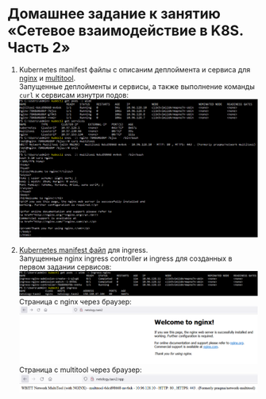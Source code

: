 # Домашнее задание к занятию «Сетевое взаимодействие в K8S. Часть 2»
1. Kubernetes manifest файлы c описаним деплоймента и сервиса для [nginx](./kubernetes%20manifests/nginx.yaml) и [multitool](./kubernetes%20manifests/multitool.yaml).  
   Запущенные деплойменты и сервисы, а также выполнение команды ```curl``` к сервисам изнутри подов:  
   ![curl](./pictures/curl.PNG)  

2. [Kubernetes manifest файл](./kubernetes%20manifests/ingress.yml) для ingress.  
   Запущенные nginx ingress controller и ingress для созданных в первом задании сервисов:  
   ![ingress](./pictures/ingress.PNG)
   Страница с nginx через браузер:  
   ![browser_nginx](./pictures/browser_nginx.PNG)  
   Страница с multitool через браузер:  
   ![browser_multitool](./pictures/browser_multitool.PNG)